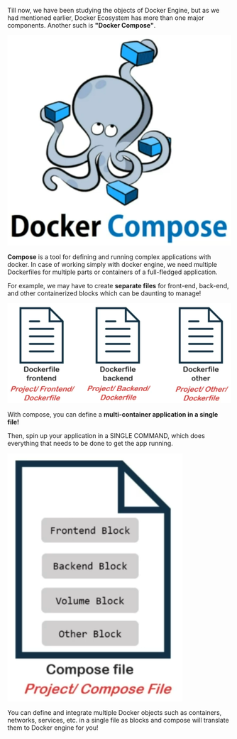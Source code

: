 
Till now, we have been studying the objects of Docker Engine, but as we had mentioned earlier, Docker Ecosystem has more than one major components. Another such is **"Docker Compose"**.

![](2024-02-07-09-40-35.png)

**Compose** is a tool for defining and running complex applications with docker. In case of working simply with docker engine, we need multiple Dockerfiles for multiple parts or containers of a full-fledged application.

For example, we may have to create **separate files** for front-end, back-end, and other containerized blocks which can be daunting to manage!

![](2024-02-07-09-41-55.png)

With compose, you can define a **multi-container application in a single file!**

Then, spin up your application in a SINGLE COMMAND, which does everything that needs to be done to get the app running.

![](2024-02-07-09-43-44.png)

You can define and integrate multiple Docker objects such as containers, networks, services, etc. in a single file as blocks and compose will translate them to Docker engine for you!